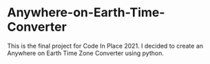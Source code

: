 # Anywhere-on-Earth-Time-Converter
This is the final project for Code In Place 2021. I decided to create an Anywhere on Earth Time Zone Converter using python.  
